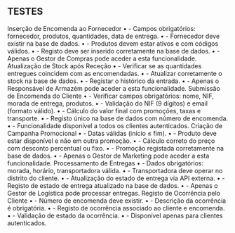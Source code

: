 ## TESTES 

Inserção de Encomenda ao Fornecedor
•	- Campos obrigatórios: fornecedor, produtos, quantidades, data de entrega.
•	- Fornecedor deve existir na base de dados.
•	- Produtos devem estar ativos e com códigos válidos.
•	- Registo deve ser inserido corretamente na base de dados.
•	- Apenas o Gestor de Compras pode aceder a esta funcionalidade.
Atualização de Stock após Receção
•	- Verificar se as quantidades entregues coincidem com as encomendadas.
•	- Atualizar corretamente o stock na base de dados.
•	- Registar o histórico da entrada.
•	- Apenas o Responsável de Armazém pode aceder a esta funcionalidade.
Submissão de Encomenda do Cliente
•	- Verificar campos obrigatórios: nome, NIF, morada de entrega, produtos.
•	- Validação do NIF (9 dígitos) e email (formato válido).
•	- Cálculo do valor final com promoções, taxas e transporte.
•	- Registo único na base de dados com número de encomenda.
•	- Funcionalidade disponível a todos os clientes autenticados.
Criação de Campanha Promocional
•	- Datas válidas (início ≤ fim).
•	- Produto deve estar disponível e não em outra promoção.
•	- Cálculo correto do preço com desconto percentual ou fixo.
•	- Promoção registada corretamente na base de dados.
•	- Apenas o Gestor de Marketing pode aceder a esta funcionalidade.
Processamento de Entregas
•	- Dados obrigatórios: morada, horário, transportadora válida.
•	- Transportadora deve operar no distrito do cliente.
•	- Atualização do estado de entrega via API externa.
•	- Registo de estado de entrega atualizado na base de dados.
•	- Apenas o Gestor de Logística pode processar entregas.
Registo de Ocorrência pelo Cliente
•	- Número de encomenda deve existir.
•	- Descrição da ocorrência é obrigatória.
•	- Registo de ocorrência associado ao cliente e encomenda.
•	- Validação de estado da ocorrência.
•	- Disponível apenas para clientes autenticados.
